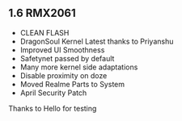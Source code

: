 ## 1.6 RMX2061

- CLEAN FLASH
- DragonSoul Kernel Latest thanks to Priyanshu
- Improved UI Smoothness
- Safetynet passed by default
- Many more kernel side adaptations 
- Disable proximity on doze
- Moved Realme Parts to System
- April Security Patch

Thanks to Hello for testing 
